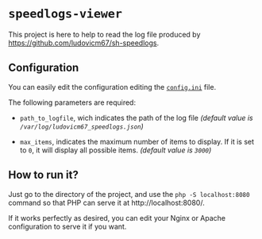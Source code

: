 `speedlogs-viewer`
==================

This project is here to help to read the log file produced by
https://github.com/ludovicm67/sh-speedlogs.

## Configuration

You can easily edit the configuration editing the [`config.ini`](/config.ini)
file.

The following parameters are required:

  - `path_to_logfile`, wich indicates the path of the log file
    *(default value is `/var/log/ludovicm67_speedlogs.json`)*

  - `max_items`, indicates the maximum number of items to display.
    If it is set to `0`, it will display all possible items.
    *(default value is `3000`)*

## How to run it?

Just go to the directory of the project, and use the `php -S localhost:8080`
command so that PHP can serve it at http://localhost:8080/.

If it works perfectly as desired, you can edit your Nginx or Apache
configuration to serve it if you want.
